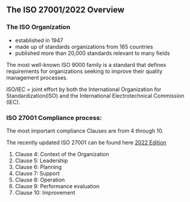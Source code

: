 <summary><h2> The ISO 27001/2022 Overview </h2></summary>


### The ISO Organization 
- established in 1947
- made up of standards organizations from 165 countries 
- published more than 20,000 standards relevant to many fields


The most well-known ISO 9000 family is a standard that defines requirements for organizations seeking to improve their quality management processes.

ISO/IEC = joint effort by both the International Organization for Standardization(ISO) and the International Electrotechnical Commission (IEC).

### ISO 27001 Compliance process:
The most important compliance Clauses are from 4 through 10.

The recently updated ISO 27001 can be found here [2022 Edition](https://www.iso.org/obp/ui/#iso:std:iso-iec:27001:ed-3:v1:en)

1. Clause 4: Context of the Organization
2. Clause 5: Leadership 
3. Clause 6: Planning 
4. Clause 7: Support 
5. Clause 8: Operation 
6. Clause 9: Performance evaluation 
7. Clause 10: Improvement

